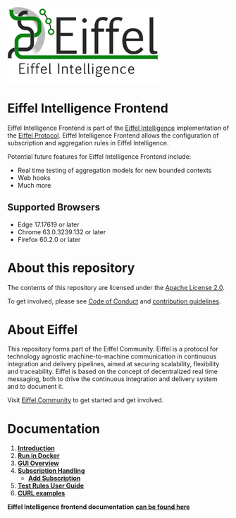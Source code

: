 <!---
   Copyright 2017-2018 Ericsson AB.
   For a full list of individual contributors, please see the commit history.

   Licensed under the Apache License, Version 2.0 (the "License");
   you may not use this file except in compliance with the License.
   You may obtain a copy of the License at

       http://www.apache.org/licenses/LICENSE-2.0

   Unless required by applicable law or agreed to in writing, software
   distributed under the License is distributed on an "AS IS" BASIS,
   WITHOUT WARRANTIES OR CONDITIONS OF ANY KIND, either express or implied.
   See the License for the specific language governing permissions and
   limitations under the License.
--->

<img src="./images/eiffel-intelligence-logo.png" alt="Eiffel Intelligence" width="350"/>

# Eiffel Intelligence Frontend
Eiffel Intelligence Frontend is part of the [Eiffel Intelligence](https://github.com/eiffel-community/eiffel-intelligence) implementation of the [Eiffel Protocol](https://github.com/eiffel-community/eiffel). Eiffel Intelligence Frontend allows the configuration of subscription and aggregation rules in Eiffel Intelligence.

Potential future features for Eiffel Intelligence Frontend include:
* Real time testing of aggregation models for new bounded contexts
* Web hooks
* Much more

## Supported Browsers
* Edge 17.17619 or later
* Chrome 63.0.3239.132 or later
* Firefox 60.2.0 or later

# About this repository
The contents of this repository are licensed under the [Apache License 2.0](./LICENSE).

To get involved, please see [Code of Conduct](./CODE_OF_CONDUCT.md) and [contribution guidelines](./CONTRIBUTING.md).

# About Eiffel
This repository forms part of the Eiffel Community. Eiffel is a protocol for technology agnostic machine-to-machine communication in continuous integration and delivery pipelines, aimed at securing scalability, flexibility and traceability. Eiffel is based on the concept of decentralized real time messaging, both to drive the continuous integration and delivery system and to document it.

Visit [Eiffel Community](https://eiffel-community.github.io) to get started and get involved.

# Documentation

1. [**Introduction**](./wiki/markdown/index.md)
1. [**Run in Docker**](./wiki/markdown/docker.md)
1. [**GUI Overview**](./wiki/markdown/GUI-overview.md)
1. [**Subscription Handling**](./wiki/markdown/subscription-handling.md)
    -  [**Add Subscription**](./wiki/markdown/add-subscription.md)
1. [**Test Rules User Guide**](./wiki/markdown/test-rules.md)
1. [**CURL examples**](./wiki/markdown/curl-examples.md)

**Eiffel Intelligence frontend documentation** [**can be found here**](https://eiffel-community.github.io/eiffel-intelligence-frontend/)